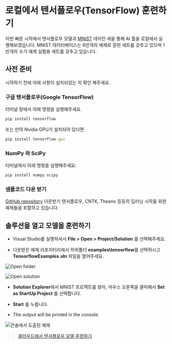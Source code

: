 
# 로컬에서 텐서플로우(TensorFlow) 훈련하기 

이번 빠른 시작에서 텐서플로우 모델과 [MNIST](http://yann.lecun.com/exdb/mnist/) 데이턴 세을 통해 AI 툴을 로컬에서 실행해보겠습니다. 
MNIST 데이터베이스는 6만개의 예제로 훈련 세트를 갖추고 있으며 1만개의 수기 예제 실험용 세트를 갖추고 있습니다. 

## 사전 준비

시작하기 전에 아래 사항이 설치되었는 지 확인 해주세요.

### 구글 텐서플로우(Google TensorFlow) 

터미널 창에서 아래 명령을 실행해주세요. 


```cmd
pip install tensorflow
```

또는 만약 Nvidia GPU가 설치되어 있다면

```cmd
pip install tensorflow-gpu
```

### NumPy 와 SciPy 

터미널에서 아래 명령을 실행해주세요:

```cmd
pip install numpy scipy
``` 

### 샘플코드 다운 받기

[GitHub repository](https://github.com/Microsoft/samples-for-ai) 다운받기 
텐서플로우, CNTK, Theano 등등의 딥러닝 시작울 위한 예제들을 포함하고 있습니다. 

## 솔루션을 열고 모델을 훈련하기 

- Visual Studio를 실행하셔서 **File > Open > Project/Solution** 를 선택해주세요.

- 다운받은 예제 리포지터리에서 하위폴더 **examples\tensorflow**를 선택하시고 **TensorflowExamples.sln** 파일을 열어주세요.

![Open folder](./media/tensorflow-local/open-folder.png)

![Open solution](./media/tensorflow-local/open-solution.png)

- **Solution Explorer**에서 MNIST 프로젝트를 찾아, 마우스 오른쪽을 클릭해서 **Set as StartUp Project** 를 선택합니다.

- **Start** 를 누릅니다. 

- The output will be printed in the console.

![콘솔에서 도출된 예제](./media/tensorflow-local/console-output.png)

> [클라우드에서 텐서플로우 모델 훈련하기](tensorflow-vm.md)
